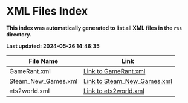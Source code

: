 # XML Files Index
**This index was automatically generated to list all XML files in the `rss` directory.**

**Last updated: 2024-05-26 14:46:35**

| File Name | Link |
|-----------|------|
| GameRant.xml | [Link to GameRant.xml](./GameRant.xml) |
| Steam_New_Games.xml | [Link to Steam_New_Games.xml](./Steam_New_Games.xml) |
| ets2world.xml | [Link to ets2world.xml](./ets2world.xml) |
